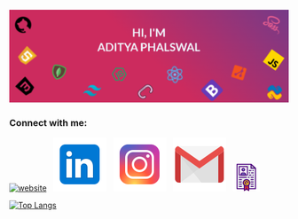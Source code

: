 [![Aditya's Github Banner](./assests/GithubHeader.png)](https://adityaphalswal.github.io/)
<BR/>
### Connect with me:
[![website](./assests/website.svg)](https://adityaphalswal.github.io/)&nbsp;&nbsp;
[![LinkedIn](./assests/linkedin.svg)](https://in.linkedin.com/in/aditya-phalswal-439547196)&nbsp;&nbsp;
[![Instagram](./assests/instagram.svg)](https://www.instagram.com/adityaphalswal/)&nbsp;&nbsp;
[![Gmail](./assests/gmail.svg)](mailto:adityaph135@gmail.com)&nbsp;&nbsp;
[![Resume](./assests/resume.png)](https://adityaphalswal.github.io/img/AdityaPhalswal_Resume.pdf)


[![Top Langs](https://github-readme-stats.vercel.app/api/top-langs/?username=adityaphalswal)](https://adityaphalswal.github.io/)